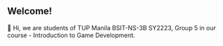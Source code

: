 ## Welcome!

👋 Hi, we are students of TUP Manila BSIT-NS-3B SY2223, Group 5 in our course - Introduction to Game Development.
